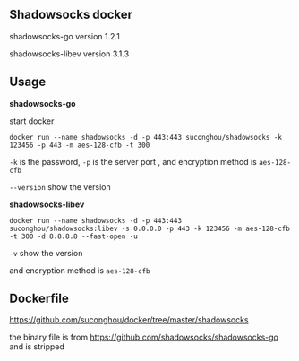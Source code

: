 ## Shadowsocks docker


shadowsocks-go version 1.2.1

shadowsocks-libev version 3.1.3

## Usage

**shadowsocks-go**

start docker
```
docker run --name shadowsocks -d -p 443:443 suconghou/shadowsocks -k 123456 -p 443 -m aes-128-cfb -t 300
```
`-k` is the password, `-p` is the server port , and  encryption method is `aes-128-cfb`

`--version` show the version

**shadowsocks-libev**


```
docker run --name shadowsocks -d -p 443:443 suconghou/shadowsocks:libev -s 0.0.0.0 -p 443 -k 123456 -m aes-128-cfb -t 300 -d 8.8.8.8 --fast-open -u
```

`-v` show the version

and encryption method is `aes-128-cfb`

## Dockerfile

https://github.com/suconghou/docker/tree/master/shadowsocks

the binary file is from https://github.com/shadowsocks/shadowsocks-go and is stripped



